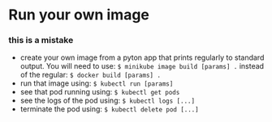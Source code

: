 # Run your own image

### this is a mistake

* create your own image from a pyton app that prints regularly to standard output.
    You will need to use:
        `$ minikube image build [params] .`
    instead of the regular:
        `$ docker build [params] .`
* run that image using:
    `$ kubectl run [params]`
* see that pod running using:
    `$ kubectl get pods`
* see the logs of the pod using:
    `$ kubectl logs [...]`
* terminate the pod using:
    `$ kubectl delete pod [...]`
